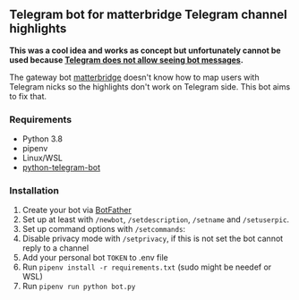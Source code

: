 ## Telegram bot for matterbridge Telegram channel highlights

**This was a cool idea and works as concept but unfortunately cannot be used because [Telegram does not allow seeing bot messages](https://core.telegram.org/bots/faq#why-doesn-39t-my-bot-see-messages-from-other-bots).**

The gateway bot [matterbridge](https://github.com/42wim/matterbridge) doesn't know how to map users with Telegram nicks so the highlights don't work on Telegram side. This bot aims to fix that.

### Requirements 

* Python 3.8
* pipenv
* Linux/WSL
* [python-telegram-bot](https://github.com/python-telegram-bot/python-telegram-bot)

### Installation

1. Create your bot via [BotFather](https://t.me/botfather)
2. Set up at least with `/newbot`, `/setdescription`, `/setname` and `/setuserpic`.
3. Set up command options with `/setcommands`:
4. Disable privacy mode with `/setprivacy`, if this is not set the bot cannot reply to a channel
5. Add your personal bot `TOKEN` to .env file
6. Run `pipenv install -r requirements.txt` (sudo might be needef or WSL)
7. Run `pipenv run python bot.py`
